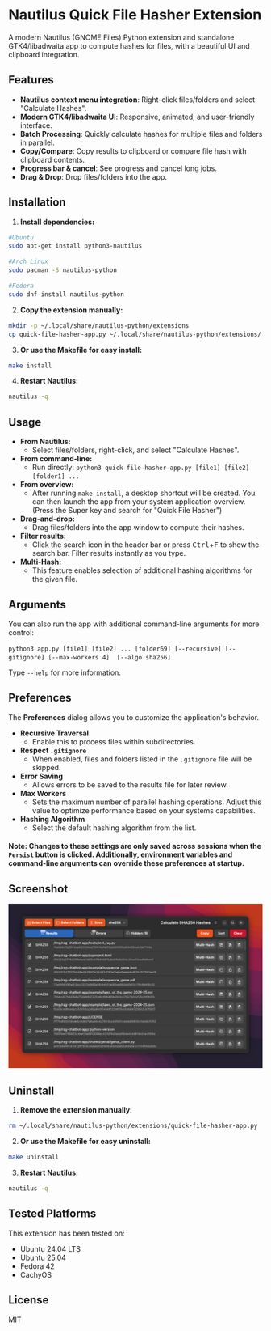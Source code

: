 # Nautilus Quick File Hasher Extension

A modern Nautilus (GNOME Files) Python extension and standalone GTK4/libadwaita app to compute hashes for files, with a beautiful UI and clipboard integration.

## Features

- **Nautilus context menu integration**: Right-click files/folders and select "Calculate Hashes".
- **Modern GTK4/libadwaita UI**: Responsive, animated, and user-friendly interface.
- **Batch Processing**: Quickly calculate hashes for multiple files and folders in parallel.
- **Copy/Compare**: Copy results to clipboard or compare file hash with clipboard contents.
- **Progress bar & cancel**: See progress and cancel long jobs.
- **Drag & Drop**: Drop files/folders into the app.

## Installation

1. **Install dependencies:**
  ```bash
  #Ubuntu
  sudo apt-get install python3-nautilus
  ```
   ```bash
  #Arch Linux
  sudo pacman -S nautilus-python
  ```
  ```bash
  #Fedora
  sudo dnf install nautilus-python
  ```
2. **Copy the extension manually:**
  ```bash
  mkdir -p ~/.local/share/nautilus-python/extensions
  cp quick-file-hasher-app.py ~/.local/share/nautilus-python/extensions/
  ```
3. **Or use the Makefile for easy install:**
  ```bash
  make install
  ```
4. **Restart Nautilus:**
  ```bash
  nautilus -q
  ```

## Usage

- **From Nautilus:**
  - Select files/folders, right-click, and select "Calculate Hashes".
- **From command-line:**
  - Run directly: `python3 quick-file-hasher-app.py [file1] [file2] [folder1] ...`
- **From overview:**
  - After running `make install`, a desktop shortcut will be created. You can then launch the app from your system application overview. (Press the Super key and search for "Quick File Hasher")
- **Drag-and-drop:**
  - Drag files/folders into the app window to compute their hashes.
- **Filter results:**
  - Click the search icon in the header bar or press <kbd>Ctrl</kbd>+<kbd>F</kbd> to show the search bar. Filter results instantly as you type.
- **Multi-Hash:**
  - This feature enables selection of additional hashing algorithms for the given file.

## Arguments
You can also run the app with additional command-line arguments for more control:

`python3 app.py [file1] [file2] ... [folder69] [--recursive] [--gitignore] [--max-workers 4]  [--algo sha256]`

Type `--help` for more information.


## Preferences

The **Preferences** dialog allows you to customize the application's behavior.
- **Recursive Traversal**
  - Enable this to process files within subdirectories.
- **Respect `.gitignore`**
  - When enabled, files and folders listed in the `.gitignore` file will be skipped.
- **Error Saving**
  - Allows errors to be saved to the results file for later review.
- **Max Workers**
  - Sets the maximum number of parallel hashing operations. Adjust this value to optimize performance based on your systems capabilities.
- **Hashing Algorithm**
  - Select the default hashing algorithm from the list.

#### **Note:** Changes to these settings are only saved across sessions when the `Persist` button is clicked. Additionally, environment variables and command-line arguments can override these preferences at startup.

## Screenshot

![demo](<demo.png>)

## Uninstall

1. **Remove the extension manually**:
```bash
rm ~/.local/share/nautilus-python/extensions/quick-file-hasher-app.py
```

2. **Or use the Makefile for easy uninstall:**
```bash
make uninstall
```
3. **Restart Nautilus:**
  ```bash
  nautilus -q
  ```

## Tested Platforms

This extension has been tested on:

- Ubuntu 24.04 LTS
- Ubuntu 25.04
- Fedora 42
- CachyOS

## License
MIT
